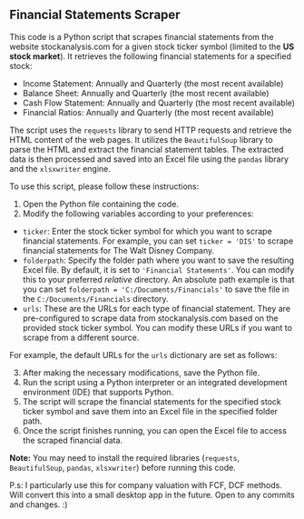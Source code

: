 ## Financial Statements Scraper

This code is a Python script that scrapes financial statements from the website stockanalysis.com for a given stock ticker symbol (limited to the **US stock market**). It retrieves the following financial statements for a specified stock:

- Income Statement: Annually and Quarterly (the most recent available)
- Balance Sheet: Annually and Quarterly (the most recent available)
- Cash Flow Statement: Annually and Quarterly (the most recent available)
- Financial Ratios: Annually and Quarterly (the most recent available)

The script uses the `requests` library to send HTTP requests and retrieve the HTML content of the web pages. It utilizes the `BeautifulSoup` library to parse the HTML and extract the financial statement tables. The extracted data is then processed and saved into an Excel file using the `pandas` library and the `xlsxwriter` engine.

To use this script, please follow these instructions:

1. Open the Python file containing the code.
2. Modify the following variables according to your preferences:

- `ticker`: Enter the stock ticker symbol for which you want to scrape financial statements. For example, you can set `ticker = 'DIS'` to scrape financial statements for The Walt Disney Company.
- `folderpath`: Specify the folder path where you want to save the resulting Excel file. By default, it is set to `'Financial Statements'`. You can modify this to your preferred *relative* directory. An absolute path example is that you can set `folderpath = 'C:/Documents/Financials'` to save the file in the `C:/Documents/Financials` directory.
- `urls`: These are the URLs for each type of financial statement. They are pre-configured to scrape data from stockanalysis.com based on the provided stock ticker symbol. You can modify these URLs if you want to scrape from a different source.

For example, the default URLs for the `urls` dictionary are set as follows:

3. After making the necessary modifications, save the Python file.
4. Run the script using a Python interpreter or an integrated development environment (IDE) that supports Python.
5. The script will scrape the financial statements for the specified stock ticker symbol and save them into an Excel file in the specified folder path.
6. Once the script finishes running, you can open the Excel file to access the scraped financial data.

**Note:** You may need to install the required libraries (`requests`, `BeautifulSoup`, `pandas`, `xlsxwriter`) before running this code.

P.s: I particularly use this for company valuation with FCF, DCF methods. Will convert this into a small desktop app in the future. Open to any commits and changes. :) 

